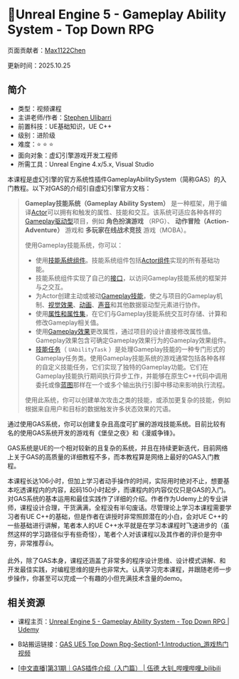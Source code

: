 # 🏫Unreal Engine 5 - Gameplay Ability System - Top Down RPG

页面贡献者：[Max1122Chen](https://github.com/Max1122Chen)

更新时间：2025.10.25

## 简介

- 类型：视频课程
- 主讲老师/作者：[Stephen Ulibarri](https://www.udemy.com/user/stephen-ulibarri-3/)
- 前置科技：UE基础知识，UE C++
- 级别：进阶级
- 难度：⭐ ⭐ ⭐ 
- 面向对象：虚幻引擎游戏开发工程师
- 所需工具：Unreal Engine 4.x/5.x, Visual Studio

本课程是虚幻引擎的官方系统性插件GameplayAbilitySystem（简称GAS）的入门教程。以下对GAS的介绍引自虚幻引擎官方文档：

> **Gameplay技能系统（Gameplay Ability System）** 是一种框架，用于编译[Actor](https://dev.epicgames.com/documentation/zh-cn/unreal-engine/actors-in-unreal-engine)可以拥有和触发的属性、技能和交互。该系统可适应各种各样的[Gameplay驱动型](https://dev.epicgames.com/documentation/zh-cn/unreal-engine/data-driven-gameplay-elements-in-unreal-engine)项目，例如 **角色扮演游戏** （RPG）、 **动作冒险（Action-Adventure）** 游戏和 **多玩家在线战术竞技** 游戏（MOBA）。
>
> 使用Gameplay技能系统，你可以：
>
> - 使用[技能系统组件](https://dev.epicgames.com/documentation/zh-cn/unreal-engine/gameplay-ability-system-component-and-gameplay-attributes-in-unreal-engine)。技能系统组件包括[Actor组件](https://dev.epicgames.com/documentation/zh-cn/unreal-engine/components-in-unreal-engine)实现的所有基础功能。
> - 技能系统组件实现了自己的[接口](https://dev.epicgames.com/documentation/zh-cn/unreal-engine/interfaces-in-unreal-engine)，以访问Gameplay技能系统的框架并与之交互。
> - 为Actor创建主动或被动[Gameplay技能](https://dev.epicgames.com/documentation/zh-cn/unreal-engine/gameplay-ability-system-for-unreal-engine)，使之与项目的Gameplay机制、[视觉效果](https://dev.epicgames.com/documentation/zh-cn/unreal-engine/creating-visual-effects-in-niagara-for-unreal-engine)、[动画](https://dev.epicgames.com/documentation/zh-cn/unreal-engine/animating-characters-and-objects-in-unreal-engine)、[声音](https://dev.epicgames.com/documentation/zh-cn/unreal-engine/working-with-audio-in-unreal-engine)和其他数据驱动型元素进行协作。
> - 使用[属性和属性集](https://dev.epicgames.com/documentation/zh-cn/unreal-engine/gameplay-attributes-and-attribute-sets-for-the-gameplay-ability-system-in-unreal-engine)，在它们与Gameplay技能系统交互时存储、计算和修改Gameplay相关值。
> - 使用[Gameplay效果](https://dev.epicgames.com/documentation/zh-cn/unreal-engine/gameplay-systems-in-unreal-engine)更改属性，通过项目的设计直接修改属性值。Gameplay效果包含可确定Gameplay效果行为的Gameplay效果组件。
> - [技能任务](https://dev.epicgames.com/documentation/zh-cn/unreal-engine/gameplay-ability-tasks-in-unreal-engine)（ `UAbilityTask` ）是处理Gameplay技能的一种专门形式的Gameplay任务类。使用Gameplay技能系统的游戏通常包括各种各样的自定义技能任务，它们实现了独特的Gameplay功能。它们在Gameplay技能执行期间执行异步工作，并能够在原生C++代码中调用委托或像[蓝图](https://dev.epicgames.com/documentation/zh-cn/unreal-engine/blueprints-visual-scripting-in-unreal-engine)那样在一个或多个输出执行引脚中移动来影响执行流程。
>
> 使用此系统，你可以创建单次攻击之类的技能，或添加更复杂的技能，例如根据来自用户和目标的数据触发许多状态效果的咒语。

通过使用GAS系统，你可以创建复杂且高度可扩展的游戏技能系统。目前比较有名的使用GAS系统开发的游戏有《堡垒之夜》和《漫威争锋》。

GAS系统是UE的一个相对较新的且复杂的系统，并且在持续更新迭代，目前网络上关于GAS的高质量的详细教程不多，而本教程算是网络上最好的GAS入门教程。

本课程长达106小时，但加上学习者动手操作的时间，实际用时绝对不止，想要基本吃透课程内的内容，起码150小时起步，而课程内的内容仅仅只是GAS的入门。对GAS系统的基本运用和最佳实践作了详细的介绍。作者作为Udemy上的专业讲师，课程设计合理，干货满满，全程没有半句废话。尽管理论上学习本课程需要学习者有UE C++的基础，但是作者在讲授时非常照顾潜在的小白，会对UE C++的一些基础进行讲解，笔者本人的UE C++水平就是在学习本课程时飞速进步的（虽然这样的学习路径似乎有些奇怪），笔者个人对该课程以及其作者的评价是夯中夯，非常推荐👍。

此外，除了GAS本身，课程还涵盖了非常多的程序设计思维、设计模式讲解、和开发最佳实践，对编程思维的提升也非常大。认真学习完本课程，并跟随老师一步步操作，你甚至可以完成一个有趣的小但充满技术含量的demo。



## 相关资源

- 课程主页：[Unreal Engine 5 - Gameplay Ability System - Top Down RPG | Udemy](https://www.udemy.com/course/unreal-engine-5-gas-top-down-rpg/?couponCode=KEEPLEARNING)

- B站搬运链接：[GAS UE5 Top Down Rpg-Section1-1.Introduction_游戏热门视频](https://www.bilibili.com/video/BV1v1421y7sH/?spm_id_from=333.337.search-card.all.click&vd_source=25800c8dd353f669fe131bd34020970c)

- [[中文直播\]第31期｜GAS插件介绍（入门篇） | 伍德 大钊_哔哩哔哩_bilibili](https://www.bilibili.com/video/BV1X5411V7jh/?spm_id_from=333.999.0.0)
